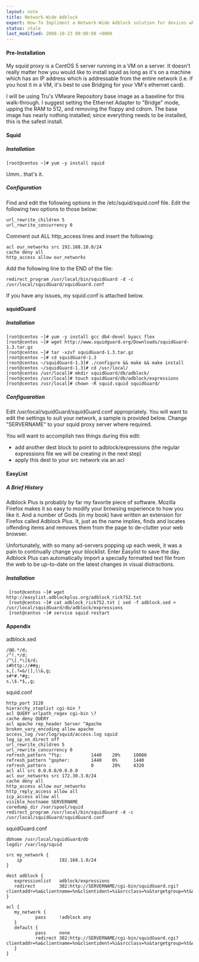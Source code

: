 ```yaml
---
layout: note
title: Network-Wide Adblock
expert: How-To Impliment a Network-Wide Adblock solution for devices which cannot benefit from browser based adblocking.
status: stale
last_modified: 2008-10-23 00:00:00 +0000
---
```

#### Pre-Installation

My squid proxy is a CentOS 5 server running in a VM on a server. It doesn't really matter how you would like to install squid as long as it's on a machine which has an IP address which is addressable from the entire network (i.e. if you host it in a VM, it's best to use Bridging for your VM's ethernet card).

I will be using Tru's VMware Repository base image as a baseline for this walk-through. I suggest setting the Ethernet Adapter to "Bridge" mode, upping the RAM to 512, and removing the floppy and cdrom. The base image has nearly nothing installed; since everything needs to be installed, this is the safest install.

#### Squid

##### Installation
    [root@centos ~]# yum -y install squid

Umm.. that's it.

##### Configuration

Find and edit the following options in the /etc/squid/squid.conf file.
Edit the following two options to those below:

    url_rewrite_children 5
    url_rewrite_concurrency 0

Comment out ALL http_access lines and insert the following:

    acl our_networks src 192.168.10.0/24
    cache deny all
    http_access allow our_networks

Add the following line to the END of the file:

    redirect_program /usr/local/bin/squidGuard -d -c /usr/local/squidGuard/squidGuard.conf


If you have any issues, my squid.conf is attached below.

#### squidGuard

##### Installation
    [root@centos ~]# yum -y install gcc db4-devel byacc flex
    [root@centos ~]# wget http://www.squidguard.org/Downloads/squidGuard-1.3.tar.gz
    [root@centos ~]# tar -xzvf squidGuard-1.3.tar.gz
    [root@centos ~]# cd squidGuard-1.3
    [root@centos ~/squidGuard-1.3]# ./configure && make && make install 
    [root@centos ~/squidGuard-1.3]# cd /usr/local/
    [root@centos /usr/local]# mkdir squidGuard/db/adblock/
    [root@centos /usr/local]# touch squidGuard/db/adblock/expressions
    [root@centos /usr/local]# chown -R squid.squid squidGuard/

##### Configuaration

Edit /usr/local/squidGuard/squidGuard.conf appropriately. You will want to edit the settings to suit your network, a sample is provided below. Change "SERVERNAME" to your squid proxy server where required.

You will want to accomplish two things during this edit:

 * add another dest block to point to adblock/expressions (the regular expressions file we will be creating in the next step)
 * apply this dest to your src network via an acl

#### EasyList

##### A Brief History

Adblock Plus is probably by far my favorite piece of software. Mozilla Firefox makes it so easy to modify your browsing experience to how you like it. And a number of Gods (in my book) have written an extension for Firefox called Adblock Plus. It, just as the name implies, finds and locates offending items and removes them from the page to de-clutter your web browser.

Unfortunately, with so many ad-servers popping up each week, it was a pain to continually change your blocklist. Enter Easylist to save the day. Adblock Plus can automatically import a specially formatted text file from the web to be up-to-date on the latest changes in visual distractions.

##### Installation
     [root@centos ~]# wget http://easylist.adblockplus.org/adblock_rick752.txt
     [root@centos ~]# cat adblock_rick752.txt | sed -f adblock.sed > /usr/local/squidGuard/db/adblock/expressions
     [root@centos ~]# service squid restart

#### Appendix

adblock.sed

    /@@.*/d;
    /^!.*/d;
    /^\[.*\]$/d;
    s#http://##g;
    s,[.?=&/|],\\&,g;
    s#*#.*#g;
    s,\$.*$,,g;

squid.conf

    http_port 3128
    hierarchy_stoplist cgi-bin ?
    acl QUERY urlpath_regex cgi-bin \?
    cache deny QUERY
    acl apache rep_header Server ^Apache
    broken_vary_encoding allow apache
    access_log /var/log/squid/access.log squid
    log_ip_on_direct off
    url_rewrite_children 5
    url_rewrite_concurrency 0
    refresh_pattern ^ftp:           1440    20%     10080
    refresh_pattern ^gopher:        1440    0%      1440
    refresh_pattern .               0       20%     4320
    acl all src 0.0.0.0/0.0.0.0
    acl our_networks src 172.30.3.0/24
    cache deny all
    http_access allow our_networks
    http_reply_access allow all
    icp_access allow all
    visible_hostname SERVERNAME
    coredump_dir /var/spool/squid
    redirect_program /usr/local/bin/squidGuard -d -c /usr/local/squidGuard/squidGuard.conf

squidGuard.conf

    dbhome /usr/local/squidGuard/db
    logdir /var/log/squid
   
    src my_network {
        ip              192.168.1.0/24
    }

    dest adblock {
       expressionlist   adblock/expressions
       redirect         302:http://SERVERNAME/cgi-bin/squidGuard.cgi?clientaddr=%a&clientname=%n&clientident=%i&srcclass=%s&targetgroup=%t&url=%u
    }

    acl {
       my_network {
               pass     !adblock any
       }
       default {
               pass     none
               redirect 302:http://SERVERNAME/cgi-bin/squidGuard.cgi?clientaddr=%a&clientname=%n&clientident=%i&srcclass=%s&targetgroup=%t&url=%u
       }
    }

